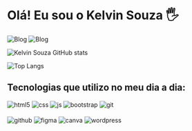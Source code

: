 # Olá! Eu sou o Kelvin Souza 🖐

![Blog](https://img.shields.io/badge/Desenvolvedor-FrontEnd-0071C5?style=for-the-badge&logoColor=white) ![Blog](https://img.shields.io/badge/WebDesigner-UX/UI-0071C5?style=for-the-badge&logoColor=white)


![Kelvin Souza GitHub stats](https://github-readme-stats.vercel.app/api?username=kelvinsouza2014&show_icons=true&theme=transparent)

![Top Langs](https://github-readme-stats.vercel.app/api/top-langs/?username=kelvinsouza2014&layout=compact&theme=transparent)


## Tecnologias que utilizo no meu dia a dia:
<div style="display: inline_block">
    <img align="center" alt="html5" src="https://img.shields.io/badge/HTML5-E34F26?style=for-the-badge&logo=html5&logoColor=white"/>
    <img align="center" alt="css" src="https://img.shields.io/badge/CSS3-1572B6?style=for-the-badge&logo=css3&logoColor=white"/>
    <img align="center" alt="js" src="https://img.shields.io/badge/JavaScript-F7DF1E?style=for-the-badge&logo=javascript&logoColor=black"/>
    <img align="center" alt="bootstrap" src="https://img.shields.io/badge/Bootstrap-6A0FED?style=for-the-badge&logo=bootstrap&logoColor=white"/>
    <img align="center" alt="git" src="https://img.shields.io/badge/Git-E84E31?style=for-the-badge&logo=git&logoColor=white"/>
</div>

<br>

<div style="display: inline_block">
    <img align="center" alt="github" src="https://img.shields.io/badge/GitHub-1A1E22?style=for-the-badge&logo=github&logoColor=white"/>
    <img align="center" alt="figma" src="https://img.shields.io/badge/Figma-9D56F7?style=for-the-badge&logo=figma&logoColor=white"/>
    <img align="center" alt="canva" src="https://img.shields.io/badge/Canva-3A5CEB?style=for-the-badge&logo=canva&logoColor=white"/>
    <img align="center" alt="wordpress" src="https://img.shields.io/badge/Markdown-403d3d?style=for-the-badge&logo=wordpress&logoColor=white"/>
